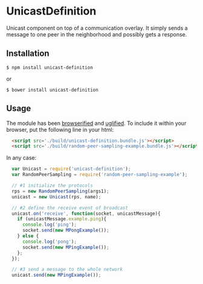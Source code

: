 # UnicastDefinition

Unicast component on top of a communication overlay. It simply sends a message
to one peer in the neighborhood and possibly gets a response.

## Installation

```
$ npm install unicast-definition
```
or
```
$ bower install unicast-definition
```

## Usage

The module has been [browserified](http://browserify.org) and
[uglified](https://github.com/mishoo/UglifyJS). To include it within your
browser, put the following line in your html:
```html
  <script src='./build/unicast-definition.bundle.js'></script>
  <script src='./build/random-peer-sampling-example.bundle.js'></script>
```

In any case:
```javascript
  var Unicast = require('unicast-definition');
  var RandomPeerSampling = require('random-peer-sampling-example');

  // #1 initialize the protocols
  rps = new RandomPeerSampling(args1);
  unicast = new Unicast(rps, name);

  // #2 define the receive event of broadcast
  unicast.on('receive', function(socket, unicastMessage){
    if (unicastMessage.example.ping){
      console.log('ping');
      socket.send(new MPongExample());
    } else {
      console.log('pong');
      socket.send(new MPingExample());
    };
  });

  // #3 send a message to the whole network
  unicast.send(new MPingExample());
```

